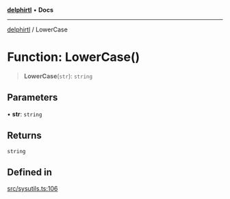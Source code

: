[**delphirtl**](../README.md) • **Docs**

***

[delphirtl](../globals.md) / LowerCase

# Function: LowerCase()

> **LowerCase**(`str`): `string`

## Parameters

• **str**: `string`

## Returns

`string`

## Defined in

[src/sysutils.ts:106](https://github.com/chuacw/delphirtl/blob/6aa69946480948177da786cf3f6d1a4c3cea17f9/src/sysutils.ts#L106)
